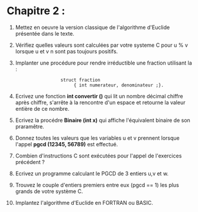 # Chapitre 2 :

1. Mettez en oeuvre la version classique de l'algorithme d'Euclide présentée dans le texte.
2. Vérifiez quelles valeurs sont calculées par votre systeme C pour u % v lorsque u et v n sont pas toujours positifs.
3. Implanter une procédure pour rendre irréductible une fraction utilisant la :

                        struct fraction
                             { int numerateur, denominateur ;}.

4. Ecrivez une fonction **int convertir ()** qui lit un nombre décimal chiffre après chiffre, s'arrête à la rencontre d'un espace
et retourne la valeur entière de ce nombre.
5. Ecrivez la procédre **Binaire (int x)** qui affiche l'équivalent binaire de son praramêtre.
6. Donnez toutes les valeurs que les variables u et v prennent lorsque l'appel **pgcd (12345, 56789)** est effectué.
7. Combien d'instructions C sont exécutées pour l'appel de l'exercices précédent ?
8. Ecrivez un programme calculant le PGCD de 3 entiers u,v et w.
9. Trouvez le couple d'entiers premiers entre eux (pgcd == 1) les plus grands de votre système C.
10. Implantez l'algorithme d'Euclide en FORTRAN ou BASIC.  
